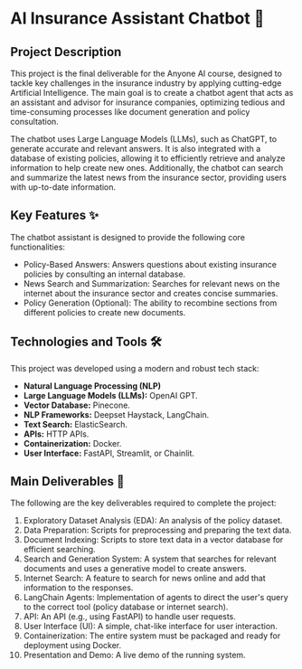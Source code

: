 
# AI Insurance Assistant Chatbot 🤖


## Project Description

This project is the final deliverable for the Anyone AI course, designed to tackle key challenges in the insurance industry by applying cutting-edge Artificial Intelligence. The main goal is to create a chatbot agent that acts as an assistant and advisor for insurance companies, optimizing tedious and time-consuming processes like document generation and policy consultation.

The chatbot uses Large Language Models (LLMs), such as ChatGPT, to generate accurate and relevant answers. It is also integrated with a database of existing policies, allowing it to efficiently retrieve and analyze information to help create new ones. Additionally, the chatbot can search and summarize the latest news from the insurance sector, providing users with up-to-date information.

## Key Features ✨

The chatbot assistant is designed to provide the following core functionalities:

- Policy-Based Answers: Answers questions about existing insurance policies by consulting an internal database.
- News Search and Summarization: Searches for relevant news on the internet about the insurance sector and creates concise summaries.
- Policy Generation (Optional): The ability to recombine sections from different policies to create new documents.

## Technologies and Tools 🛠️

This project was developed using a modern and robust tech stack:

- **Natural Language Processing (NLP)**
- **Large Language Models (LLMs):** OpenAI GPT.
- **Vector Database:** Pinecone.
- **NLP Frameworks:** Deepset Haystack, LangChain.
- **Text Search:** ElasticSearch.
- **APIs:** HTTP APIs.
- **Containerization:** Docker.
- **User Interface:** FastAPI, Streamlit, or Chainlit.

## Main Deliverables 🚀

The following are the key deliverables required to complete the project:

1. Exploratory Dataset Analysis (EDA): An analysis of the policy dataset.
2. Data Preparation: Scripts for preprocessing and preparing the text data.
3. Document Indexing: Scripts to store text data in a vector database for efficient searching.
4. Search and Generation System: A system that searches for relevant documents and uses a generative model to create answers.
5. Internet Search: A feature to search for news online and add that information to the responses.
6. LangChain Agents: Implementation of agents to direct the user's query to the correct tool (policy database or internet search).
7. API: An API (e.g., using FastAPI) to handle user requests.
8. User Interface (UI): A simple, chat-like interface for user interaction.
9. Containerization: The entire system must be packaged and ready for deployment using Docker.
10. Presentation and Demo: A live demo of the running system.
